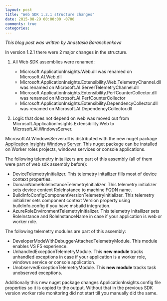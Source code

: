 ```yaml
---
layout: post
title: "Web SDK 1.2.1 structure changes"
date: 2015-08-29 00:00:00 -0700
comments: true
categories:
---
```

*This blog post was written by Anastasia Baranchenkova*

In version 1.2.1 there were 2 major changes in the structure.



1. All Web SDK assemblies were renamed:

	- Microsoft.ApplicationInsights.Web.dll was renamed on Microsoft.AI.Web.dll
	- Microsoft.ApplicationInsights.Extensibility.Web.TelemetryChannel.dll was renamed on Microsoft.AI.ServerTelemetryChannel.dll
	- Microsoft.ApplicationInsights.Extensibility.PerfCounterCollector.dll was renamed on Microsoft.AI.PerfCounterCollector
	- Microsoft.ApplicationInsights.Extensibility.DependencyCollector.dll was renamed on Microsoft.AI.DependencyCollector.dll	

2. Logic that does not depend on web was moved out from Microsoft.ApplicationInsights.Extensibility.Web to Microsoft.AI.WindowsServer. 

Microsoft.AI.WindowsServer.dll is distributed with the new nuget package [Application Insights Windows Server](http://www.nuget.org/packages/Microsoft.ApplicationInsights.WindowsServer/). This nuget package can be installed on Worker roles projects, windows services or console applications. 

The following telemetry initailizers are part of this assembly (all of them were part of web sdk assembly before):


- DeviceTelemetryInitializer. This telemetry initailizer fills most of device context properties. 
- DomainNameRoleInstanceTelemetryInitializer. This telemetry initializer sets device context RoleInstance to machine FQDN name.
- BuildInfoConfigComponentVersionTelemetryInitializer. This telemetry initializer sets component context Version property using buildinfo.config if you have msbuild integration.
- AzureRoleEnvironmentTelemetryInitializer. This telemetry initailizer sets RoleInstance and RoleInstanceName in case if your application is web or worker role.

The following telemetry modules are part of this assembly:

- DeveloperModeWithDebuggerAttachedTelemetryModule. This module enables VS F5 experience.
- UnhandledExceptionTelemetryModule. This **new module** tracks unhandled exceptions in case if your application is a worker role, windows service or console application.
- UnobservedExceptionTelemetryModule. This **new module** tracks task unobserved  exceptions. 

Additionally this new nuget package changes ApplicationInsights.config file properties so it is copied to the output. Without that in the previous SDK version worker role monitoring did not start till you manually did the same. 
